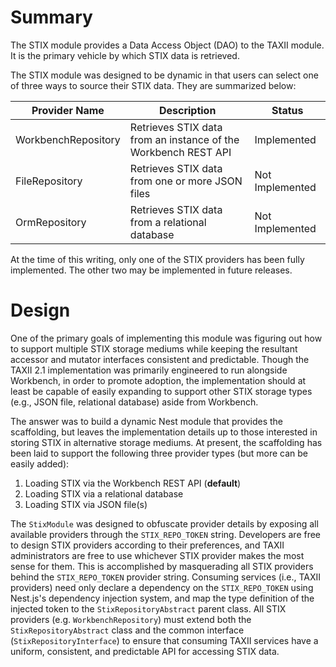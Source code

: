 # Summary
The STIX module provides a Data Access Object (DAO) to the TAXII module. It is the primary vehicle by which 
STIX data is retrieved.

The STIX module was designed to be dynamic in that users can select one of three ways to source their STIX data. 
They are summarized below: 

| Provider Name       | Description                                                                      | Status          |
|---------------------|----------------------------------------------------------------------------------|-----------------|
| WorkbenchRepository | Retrieves STIX data from an instance of the Workbench REST API                   | Implemented     |
| FileRepository      | Retrieves STIX data from one or more JSON files                                   | Not Implemented |
| OrmRepository       | Retrieves STIX data from a relational database                                   | Not Implemented |

At the time of this writing, only one of the STIX providers has been fully implemented. The other two may be 
implemented in future releases.

# Design
One of the primary goals of implementing this module was figuring out how to support multiple STIX storage mediums while 
keeping the resultant accessor and mutator interfaces consistent and predictable. Though the TAXII 2.1 implementation 
was primarily engineered to run alongside Workbench, in order to promote adoption, the implementation should at least be 
capable of easily expanding to support other STIX storage types (e.g., JSON file, relational database) aside from Workbench.

The answer was to build a dynamic Nest module that provides the scaffolding, but leaves the implementation details up to 
those interested in storing STIX in alternative storage mediums. At present, the scaffolding has been laid to support 
the following three provider types (but more can be easily added):
1. Loading STIX via the Workbench REST API (**default**)
2. Loading STIX via a relational database
3. Loading STIX via JSON file(s)

The `StixModule` was designed to obfuscate provider details by exposing all available providers through the 
`STIX_REPO_TOKEN` string. Developers are free to design STIX providers according to their preferences, and TAXII 
administrators are free to use whichever STIX provider makes the most sense for them. This is accomplished by 
masquerading all STIX providers behind the `STIX_REPO_TOKEN` provider string. Consuming services (i.e., TAXII providers) 
need only declare a dependency on the `STIX_REPO_TOKEN` using Nest.js's dependency injection system, and map the 
type definition of the injected token to the `StixRepositoryAbstract` parent class. All STIX providers (e.g.
`WorkbenchRepository`) must extend both the `StixRepositoryAbstract` class and the common interface 
(`StixRepositoryInterface`) to ensure that consuming TAXII services have a uniform, consistent, and predictable API for 
accessing STIX data.